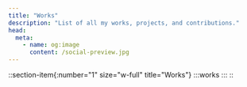 ```yaml
---
title: "Works"
description: "List of all my works, projects, and contributions."
head:
  meta:
    - name: og:image
      content: /social-preview.jpg
---
```


::section-item{:number="1" size="w-full" title="Works"}
  :::works
  :::
::
